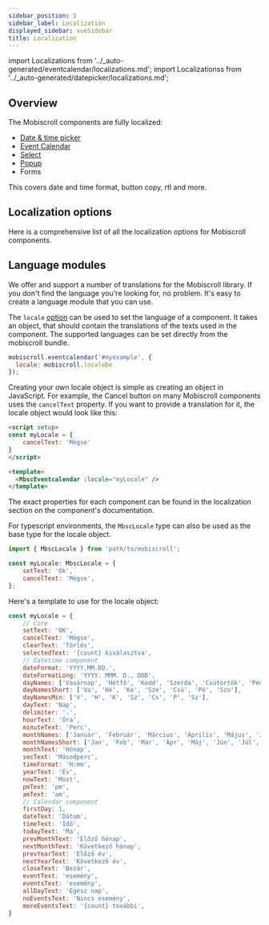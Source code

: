```yaml
---
sidebar_position: 5
sidebar_label: Localization
displayed_sidebar: vueSidebar
title: Localization
---
```


import Localizations from '../_auto-generated/eventcalendar/localizations.md';
import Localizationss from '../\_auto-generated/datepicker/localizations.md';

## Overview

The Mobiscroll components are fully localized:
- [Date & time picker](/vue/datepicker/api#localization)
- [Event Calendar](/vue/eventcalendar/api#localization)
- [Select](/vue/select/api#localization)
- [Popup](/vue/popup/api#localization)
- Forms

This covers date and time format, button copy, rtl and more.

## Localization options

Here is a comprehensive list of all the localization options for Mobiscroll components.



## Language modules

We offer and support a number of translations for the Mobiscroll library. If you don't find the language you're looking for, no problem. It's easy to create a language module that you can use.

The `locale` [option](https://demo.mobiscroll.com/eventcalendar/localization) can be used to set the language of a component. It takes an object, that should contain the translations of the texts used in the component. The supported languages can be set directly from the mobiscroll bundle.

```javascript title='Locale option usage'
mobiscroll.eventcalendar('#myexample', {
  locale: mobiscroll.localeDe
});
```

Creating your own locale object is simple as creating an object in JavaScript. For example, the Cancel button on many Mobiscroll components uses the `cancelText` property. If you want to provide a translation for it, the locale object would look like this:

```html title='Creating a locale object'
<script setup>
const myLocale = {
    cancelText: 'Mégse'
}
</script>

<template>
  <MbscEventcalendar :locale="myLocale" />
</template>
```

The exact properties for each component can be found in the localization section on the component's documentation.

For typescript environments, the `MbscLocale` type can also be used as the base type for the locale object.

```javascript title='Example with types'
import { MbscLocale } from 'path/to/mobiscroll';

const myLocale: MbscLocale = {
    setText: 'Ok',
    cancelText: 'Mégse',
};
```

Here's a template to use for the locale object:

```javascript title='Template'
const myLocale = {
    // Core
    setText: 'OK',
    cancelText: 'Mégse',
    clearText: 'Törlés',
    selectedText: '{count} kiválasztva',
    // Datetime component
    dateFormat: 'YYYY.MM.DD.',
    dateFormatLong: 'YYYY. MMM. D., DDD',
    dayNames: ['Vasárnap', 'Hétfő', 'Kedd', 'Szerda', 'Csütörtök', 'Péntek', 'Szombat'],
    dayNamesShort: ['Va', 'Hé', 'Ke', 'Sze', 'Csü', 'Pé', 'Szo'],
    dayNamesMin: ['V', 'H', 'K', 'Sz', 'Cs', 'P', 'Sz'],
    dayText: 'Nap',
    delimiter: '.',
    hourText: 'Óra',
    minuteText: 'Perc',
    monthNames: ['Január', 'Február', 'Március', 'Április', 'Május', 'Június', 'Július', 'Augusztus', 'Szeptember', 'Október', 'November', 'December'],
    monthNamesShort: ['Jan', 'Feb', 'Már', 'Ápr', 'Máj', 'Jún', 'Júl', 'Aug', 'Szep', 'Okt', 'Nov', 'Dec'],
    monthText: 'Hónap',
    secText: 'Másodperc',
    timeFormat: 'H:mm',
    yearText: 'Év',
    nowText: 'Most',
    pmText: 'pm',
    amText: 'am',
    // Calendar component
    firstDay: 1,
    dateText: 'Dátum',
    timeText: 'Idő',
    todayText: 'Ma',
    prevMonthText: 'Előző hónap',
    nextMonthText: 'Következő hónap',
    prevYearText: 'Előző év',
    nextYearText: 'Következő év',
    closeText: 'Bezár',
    eventText: 'esemény',
    eventsText: 'esemény',
    allDayText: 'Egész nap',
    noEventsText: 'Nincs esemény',
    moreEventsText: '{count} további',
}
```